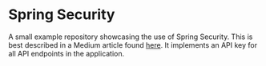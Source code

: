 # Spring Security

A small example repository showcasing the use of Spring Security. This is best described in a Medium article found [here](https://medium.com/swlh/a-trip-through-spring-security-effa98bff0da). It implements an API key for all API endpoints in the application.
